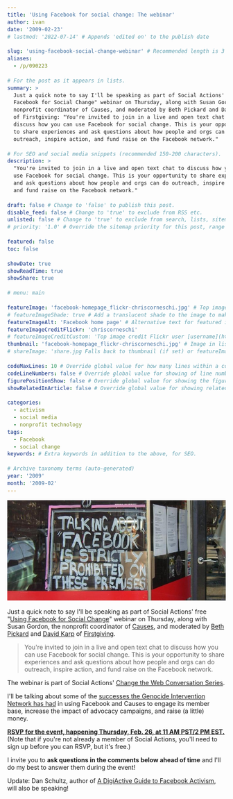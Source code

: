 ```yaml
---
title: 'Using Facebook for social change: The webinar'
author: ivan
date: '2009-02-23'
# lastmod: '2022-07-14' # Appends 'edited on' to the publish date

slug: 'using-facebook-social-change-webinar' # Recommended length is 3 to 5 words.
aliases:
  - /p/090223

# For the post as it appears in lists.
summary: >
  Just a quick note to say I'll be speaking as part of Social Actions' "Using
  Facebook for Social Change" webinar on Thursday, along with Susan Gordon, the
  nonprofit coordinator of Causes, and moderated by Beth Pickard and David Karp
  of Firstgiving: "You're invited to join in a live and open text chat to
  discuss how you can use Facebook for social change. This is your opportunity
  to share experiences and ask questions about how people and orgs can do
  outreach, inspire action, and fund raise on the Facebook network."

# For SEO and social media snippets (recommended 150-200 characters).
description: >
  "You're invited to join in a live and open text chat to discuss how you can
  use Facebook for social change. This is your opportunity to share experiences
  and ask questions about how people and orgs can do outreach, inspire action,
  and fund raise on the Facebook network."

draft: false # Change to 'false' to publish this post.
disable_feed: false # Change to 'true' to exclude from RSS etc.
unlisted: false # Change to 'true' to exclude from search, lists, sitemaps, and feeds.
# priority: '1.0' # Override the sitemap priority for this post, range 1.0 (high) to 0.0 (low)

featured: false
toc: false

showDate: true
showReadTime: true
showShare: true

# menu: main

featureImage: 'facebook-homepage_flickr-chriscorneschi.jpg' # Top image on post.
# featureImageShade: true # Add a translucent shade to the image to make overlaid text easier to read.
featureImageAlt: 'Facebook home page' # Alternative text for featured image.
featureImageCreditFlickr: 'chriscorneschi'
# featureImageCreditCustom: 'Top image credit Flickr user [username](https://www.flickr.com/photos/username).'
thumbnail: 'facebook-homepage_flickr-chriscorneschi.jpg' # Image in lists of posts.
# shareImage: 'share.jpg Falls back to thumbnail (if set) or featureImage.

codeMaxLines: 10 # Override global value for how many lines within a code block before auto-collapsing.
codeLineNumbers: false # Override global value for showing of line numbers within code block.
figurePositionShow: false # Override global value for showing the figure label.
showRelatedInArticle: false # Override global value for showing related posts in this series at the end of the content.

categories:
  - activism
  - social media
  - nonprofit technology
tags:
  - Facebook
  - social change
keywords: # Extra keywords in addition to the above, for SEO.

# Archive taxonomy terms (auto-generated)
year: '2009'
month: '2009-02'
---
```


![Talking about 'Facebook' is strictly prohibited on these premises](facebook-prohibited_flickr-avlxyz.jpg 'Image credit Flickr user avlxyz')

Just a quick note to say I'll be speaking as part of Social Actions' free
"[Using Facebook for Social Change](https://web.archive.org/web/20130214111207/http://my.socialactions.com/events/using-facebook-for-social)"
webinar on Thursday, along with Susan Gordon, the nonprofit coordinator of
[Causes](https://web.archive.org/web/20100212133059/http://www.causes.com:80/),
and moderated by
[Beth Pickard](https://web.archive.org/web/20090227143802/http://www.firstgiving.com/triathabeth)
and
[David Karp](https://web.archive.org/web/20091211184922/http://www.limeduck.com:80/)
of
[Firstgiving](https://web.archive.org/web/20090211180056/http://firstgiving.com/).

> You're invited to join in a live and open text chat to discuss how you can use
> Facebook for social change. This is your opportunity to share experiences and
> ask questions about how people and orgs can do outreach, inspire action, and
> fund raise on the Facebook network.

The webinar is part of Social Actions'
[Change the Web Conversation Series](https://web.archive.org/web/20130720173600/http://my.socialactions.com/profiles/blogs/change-the-web-conversation).

I'll be talking about some of the
[successes the Genocide Intervention Network has had](//blog/2008/10/using-social-networks-social-change-facebook-myspace-more 'Read about some of the successes')
in using Facebook and Causes to engage its member base, increase the impact of
advocacy campaigns, and raise (a little) money.

**[RSVP for the event, happening Thursday, Feb. 26, at 11 AM PST/2 PM EST.](https://web.archive.org/web/20090225112746/http://my.socialactions.com/events/using-facebook-for-social)**
(Note that if you're not already a member of Social Actions, you'll need to sign
up before you can RSVP, but it's free.)

I invite you to **ask questions in the comments below ahead of time** and I'll
do my best to answer them during the event!

Update: Dan Schultz, author of
[A DigiActive Guide to Facebook Activism](https://web.archive.org/web/20090222135615/http://www.digiactive.org/2008/06/28/guide-a-digiactive-introduction-to-facebook-activism/),
will also be speaking!
